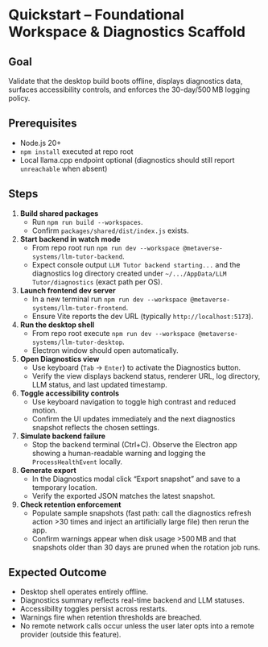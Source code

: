 # Quickstart – Foundational Workspace & Diagnostics Scaffold

## Goal
Validate that the desktop build boots offline, displays diagnostics data, surfaces accessibility controls, and enforces the 30-day/500 MB logging policy.

## Prerequisites
- Node.js 20+
- `npm install` executed at repo root
- Local llama.cpp endpoint optional (diagnostics should still report `unreachable` when absent)

## Steps
1. **Build shared packages**
   - Run `npm run build --workspaces`.
   - Confirm `packages/shared/dist/index.js` exists.
2. **Start backend in watch mode**
   - From repo root run `npm run dev --workspace @metaverse-systems/llm-tutor-backend`.
   - Expect console output `LLM Tutor backend starting...` and the diagnostics log directory created under `~/.../AppData/LLM Tutor/diagnostics` (exact path per OS).
3. **Launch frontend dev server**
   - In a new terminal run `npm run dev --workspace @metaverse-systems/llm-tutor-frontend`.
   - Ensure Vite reports the dev URL (typically `http://localhost:5173`).
4. **Run the desktop shell**
   - From repo root execute `npm run dev --workspace @metaverse-systems/llm-tutor-desktop`.
   - Electron window should open automatically.
5. **Open Diagnostics view**
   - Use keyboard (`Tab` → `Enter`) to activate the Diagnostics button.
   - Verify the view displays backend status, renderer URL, log directory, LLM status, and last updated timestamp.
6. **Toggle accessibility controls**
   - Use keyboard navigation to toggle high contrast and reduced motion.
   - Confirm the UI updates immediately and the next diagnostics snapshot reflects the chosen settings.
7. **Simulate backend failure**
   - Stop the backend terminal (Ctrl+C). Observe the Electron app showing a human-readable warning and logging the `ProcessHealthEvent` locally.
8. **Generate export**
   - In the Diagnostics modal click “Export snapshot” and save to a temporary location.
   - Verify the exported JSON matches the latest snapshot.
9. **Check retention enforcement**
   - Populate sample snapshots (fast path: call the diagnostics refresh action >30 times and inject an artificially large file) then rerun the app.
   - Confirm warnings appear when disk usage >500 MB and that snapshots older than 30 days are pruned when the rotation job runs.

## Expected Outcome
- Desktop shell operates entirely offline.
- Diagnostics summary reflects real-time backend and LLM statuses.
- Accessibility toggles persist across restarts.
- Warnings fire when retention thresholds are breached.
- No remote network calls occur unless the user later opts into a remote provider (outside this feature).
